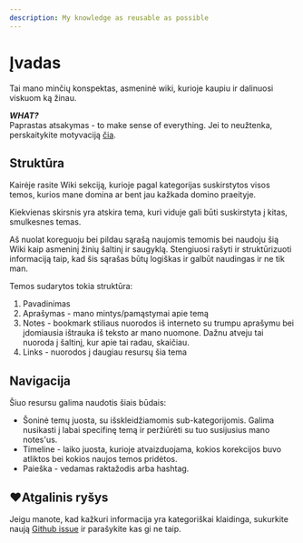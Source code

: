```yaml
---
description: My knowledge as reusable as possible
---
```


# Įvadas

Tai mano minčių konspektas, asmeninė wiki, kurioje kaupiu ir dalinuosi viskuom ką žinau.

_**WHAT?**_  
Paprastas atsakymas -  to make sense of everything. Jei to neužtenka, perskaitykite motyvaciją [čia](motyvacija.md).

## Struktūra

Kairėje rasite Wiki sekciją, kurioje pagal kategorijas suskirstytos visos temos, kurios mane domina ar bent jau kažkada domino praeityje. 

Kiekvienas skirsnis yra atskira tema, kuri viduje gali būti suskirstyta į kitas, smulkesnes temas.

Aš nuolat koreguoju bei pildau sąrašą naujomis temomis bei naudoju šią Wiki kaip asmeninį žinių šaltinį ir saugyklą. Stengiuosi rašyti ir struktūrizuoti informaciją taip, kad šis sąrašas būtų logiškas ir galbūt naudingas ir ne tik man.

Temos sudarytos tokia struktūra:

1. Pavadinimas
2. Aprašymas - mano mintys/pamąstymai apie temą
3. Notes - bookmark stiliaus nuorodos iš interneto su trumpu aprašymu bei įdomiausia ištrauka iš teksto ar mano nuomone. Dažnu atveju tai nuoroda į šaltinį, kur apie tai radau, skaičiau.
4. Links - nuorodos į daugiau resursų šia tema

## Navigacija

Šiuo resursu galima naudotis šiais būdais:

* Šoninė temų juosta, su išskleidžiamomis sub-kategorijomis. Galima nusikasti į labai specifinę temą ir peržiūrėti su tuo susijusius mano notes'us.
* Timeline - laiko juosta, kurioje atvaizduojama, kokios korekcijos buvo atliktos bei kokios naujos temos pridėtos.
* Paieška - vedamas raktažodis arba hashtag.

## ❤Atgalinis ryšys

Jeigu manote, kad kažkuri informacija yra kategoriškai klaidinga, sukurkite naują [Github issue](https://github.com/reanim8ed/ReA-Wiki/issues/new) ir parašykite kas gi ne taip.

